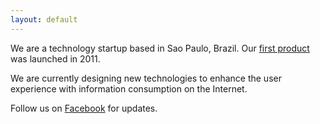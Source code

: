 ```yaml
---
layout: default
---
```


We are a technology startup based in Sao Paulo, Brazil. Our
[first product][veja-24-hours] was launched in 2011.

We are currently designing new technologies to enhance the user experience with
information consumption on the Internet.

Follow us on [Facebook][das-dad-on-facebook] for updates.


[veja-24-hours]: http://vimeo.com/34207243
[das-dad-on-facebook]: http://www.facebook.com/dasdadpage
